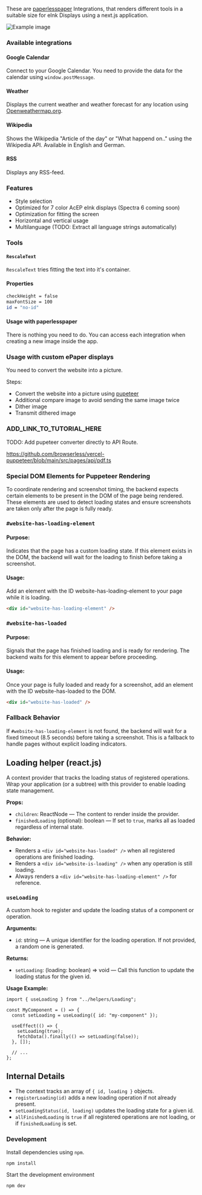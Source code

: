 These are [paperlesspaper](https://paperlesspaper.de/en) Integrations, that renders different tools in a suitable size for eInk Displays using a next.js application.

![Example image](https://paperlesspaper.de/_next/image?url=https%3A%2F%2Fres.cloudinary.com%2Fwirewire%2Fimage%2Fupload%2FIMG_3151-Bearbeitet.jpg.jpg&w=2048&h=700&q=75)

### Available integrations

#### Google Calendar

Connect to your Google Calendar. You need to provide the data for the calendar using `window.postMessage`.

#### Weather

Displays the current weather and weather forecast for any location using [Openweathermap.org](https://openweathermap.org).

#### Wikipedia

Shows the Wikipedia "Article of the day" or "What happend on.." using the Wikipedia API. Available in English and German.

#### RSS

Displays any RSS-feed.

### Features

- Style selection
- Optimized for 7 color AcEP eInk displays (Spectra 6 coming soon)
- Optimization for fitting the screen
- Horizontal and vertical usage
- Multilanguage (TODO: Extract all language strings automatically)

### Tools

#### `RescaleText`

`RescaleText` tries fitting the text into it's container.

#### Properties

```bash
checkHeight = false
maxFontSize = 100
id = "no-id"
```

#### Usage with paperlesspaper

There is nothing you need to do. You can access each integration when creating a new image inside the app.

### Usage with custom ePaper displays

You need to convert the website into a picture.

Steps:

- Convert the website into a picture using [pupeteer](https://pptr.dev/)
- Additional compare image to avoid sending the same image twice
- Dither image
- Transmit dithered image

### ADD_LINK_TO_TUTORIAL_HERE

TODO: Add pupeteer converter directly to API Route.

https://github.com/browserless/vercel-puppeteer/blob/main/src/pages/api/pdf.ts

### Special DOM Elements for Puppeteer Rendering

To coordinate rendering and screenshot timing, the backend expects certain elements to be present in the DOM of the page being rendered. These elements are used to detect loading states and ensure screenshots are taken only after the page is fully ready.

### `#website-has-loading-element`

#### Purpose:

Indicates that the page has a custom loading state. If this element exists in the DOM, the backend will wait for the loading to finish before taking a screenshot.

#### Usage:

Add an element with the ID website-has-loading-element to your page while it is loading.

```html
<div id="website-has-loading-element" />
```

### `#website-has-loaded`

#### Purpose:

Signals that the page has finished loading and is ready for rendering. The backend waits for this element to appear before proceeding.

#### Usage:

Once your page is fully loaded and ready for a screenshot, add an element with the ID website-has-loaded to the DOM.

```html
<div id="website-has-loaded" />
```

### Fallback Behavior

If `#website-has-loading-element` is not found, the backend will wait for a fixed timeout (8.5 seconds) before taking a screenshot. This is a fallback to handle pages without explicit loading indicators.

## Loading helper (react.js)

A context provider that tracks the loading status of registered operations. Wrap your application (or a subtree) with this provider to enable loading state management.

**Props:**

- `children`: ReactNode — The content to render inside the provider.
- `finishedLoading` (optional): boolean — If set to `true`, marks all as loaded regardless of internal state.

**Behavior:**

- Renders a `<div id="website-has-loaded" />` when all registered operations are finished loading.
- Renders a `<div id="website-is-loading" />` when any operation is still loading.
- Always renders a `<div id="website-has-loading-element" />` for reference.

### `useLoading`

A custom hook to register and update the loading status of a component or operation.

**Arguments:**

- `id`: string — A unique identifier for the loading operation. If not provided, a random one is generated.

**Returns:**

- `setLoading`: (loading: boolean) => void — Call this function to update the loading status for the given id.

**Usage Example:**

```tsx
import { useLoading } from "../helpers/Loading";

const MyComponent = () => {
  const setLoading = useLoading({ id: "my-component" });

  useEffect(() => {
    setLoading(true);
    fetchData().finally(() => setLoading(false));
  }, []);

  // ...
};
```

## Internal Details

- The context tracks an array of `{ id, loading }` objects.
- `registerLoading(id)` adds a new loading operation if not already present.
- `setLoadingStatus(id, loading)` updates the loading state for a given id.
- `allFinishedLoading` is `true` if all registered operations are not loading, or if `finishedLoading` is set.

### Development

Install dependencies using `npm`.

```
npm install
```

Start the development environment

```
npm dev
```
